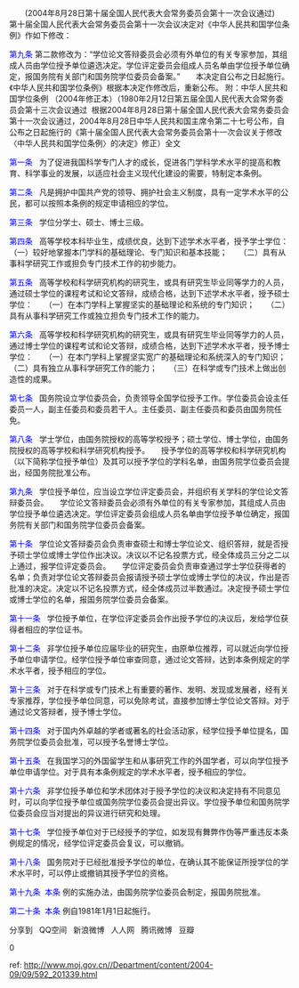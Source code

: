 
　　(2004年8月28日第十届全国人民代表大会常务委员会第十一次会议通过)　　第十届全国人民代表大会常务委员会第十一次会议决定对《中华人民共和国学位条例》作如下修改：　　

<a style="color:blue" name="第九条">第九条</a>  第二款修改为：“学位论文答辩委员会必须有外单位的有关专家参加，其组成人员由学位授予单位遴选决定。学位评定委员会组成人员名单由学位授予单位确定，报国务院有关部门和国务院学位委员会备案。”　　本决定自公布之日起施行。《中华人民共和国学位条例》根据本决定作修改后，重新公布。 附：中华人民共和国学位条例 （2004年修正本）（1980年2月12日第五届全国人民代表大会常务委员会第十三次会议通过  根据2004年8月28日第十届全国人民代表大会常务委员会第十一次会议通过，2004年8月28日中华人民共和国主席令第二十七号公布，自公布之日起施行的《第十届全国人民代表大会常务委员会第十一次会议关于修改〈中华人民共和国学位条例〉的决定》修正）全文　　

<a style="color:blue" name="第一条">第一条</a>    为了促进我国科学专门人才的成长，促进各门学科学术水平的提高和教育、科学事业的发展，以适应社会主义现代化建设的需要，特制定本条例。　　

<a style="color:blue" name="第二条">第二条</a>    凡是拥护中国共产党的领导、拥护社会主义制度，具有一定学术水平的公民，都可以按照本条例的规定申请相应的学位。　　

<a style="color:blue" name="第三条">第三条</a>    学位分学士、硕士、博士三级。　　

<a style="color:blue" name="第四条">第四条</a>    高等学校本科毕业生，成绩优良，达到下述学术水平者，授予学士学位：　　（一）较好地掌握本门学科的基础理论、专门知识和基本技能；　　（二）具有从事科学研究工作或担负专门技术工作的初步能力。　　

<a style="color:blue" name="第五条">第五条</a>    高等学校和科学研究机构的研究生，或具有研究生毕业同等学力的人员，通过硕士学位的课程考试和论文答辩，成绩合格，达到下述学术水平者，授予硕士学位：　　（一）在本门学科上掌握坚实的基础理论和系统的专门知识；　　（二）具有从事科学研究工作或独立担负专门技术工作的能力。　　

<a style="color:blue" name="第六条">第六条</a>    高等学校和科学研究机构的研究生，或具有研究生毕业同等学力的人员，通过博士学位的课程考试和论文答辩，成绩合格，达到下述学术水平者，授予博士学位：　　（一）在本门学科上掌握坚实宽广的基础理论和系统深入的专门知识；　　（二）具有独立从事科学研究工作的能力；　　（三）在科学或专门技术上做出创造性的成果。　　

<a style="color:blue" name="第七条">第七条</a>    国务院设立学位委员会，负责领导全国学位授予工作。学位委员会设主任委员一人，副主任委员和委员若干人。主任委员、副主任委员和委员由国务院任免。　　

<a style="color:blue" name="第八条">第八条</a>    学士学位，由国务院授权的高等学校授予；硕士学位、博士学位，由国务院授权的高等学校和科学研究机构授予。　　授予学位的高等学校和科学研究机构（以下简称学位授予单位）及其可以授予学位的学科名单，由国务院学位委员会提出，经国务院批准公布。　　

<a style="color:blue" name="第九条">第九条</a>    学位授予单位，应当设立学位评定委员会，并组织有关学科的学位论文答辩委员会。　　学位论文答辩委员会必须有外单位的有关专家参加，其组成人员由学位授予单位遴选决定。学位评定委员会组成人员名单由学位授予单位确定，报国务院有关部门和国务院学位委员会备案。　　

<a style="color:blue" name="第十条">第十条</a>    学位论文答辩委员会负责审查硕士和博士学位论文、组织答辩，就是否授予硕士学位或博士学位作出决议。决议以不记名投票方式，经全体成员三分之二以上通过，报学位评定委员会。　　学位评定委员会负责审查通过学士学位获得者的名单；负责对学位论文答辩委员会报请授予硕士学位或博士学位的决议，作出是否批准的决定。决定以不记名投票方式，经全体成员过半数通过。决定授予硕士学位或博士学位的名单，报国务院学位委员会备案。　　

<a style="color:blue" name="第十一条">第十一条</a>    学位授予单位，在学位评定委员会作出授予学位的决议后，发给学位获得者相应的学位证书。　　

<a style="color:blue" name="第十二条">第十二条</a>    非学位授予单位应届毕业的研究生，由原单位推荐，可以就近向学位授予单位申请学位。经学位授予单位审查同意，通过论文答辩，达到本条例规定的学术水平者，授予相应的学位。　　

<a style="color:blue" name="第十三条">第十三条</a>    对于在科学或专门技术上有重要的著作、发明、发现或发展者，经有关专家推荐，学位授予单位同意，可以免除考试，直接参加博士学位论文答辩。对于通过论文答辩者，授予博士学位。　　

<a style="color:blue" name="第十四条">第十四条</a>    对于国内外卓越的学者或著名的社会活动家，经学位授予单位提名，国务院学位委员会批准，可以授予名誉博士学位。　　

<a style="color:blue" name="第十五条">第十五条</a>    在我国学习的外国留学生和从事研究工作的外国学者，可以向学位授予单位申请学位。对于具有本条例规定的学术水平者，授予相应的学位。　　

<a style="color:blue" name="第十六条">第十六条</a>    非学位授予单位和学术团体对于授予学位的决议和决定持有不同意见时，可以向学位授予单位或国务院学位委员会提出异议。学位授予单位和国务院学位委员会应当对提出的异议进行研究和处理。　　

<a style="color:blue" name="第十七条">第十七条</a>    学位授予单位对于已经授予的学位，如发现有舞弊作伪等严重违反本条例规定的情况，经学位评定委员会复议，可以撤销。　　

<a style="color:blue" name="第十八条">第十八条</a>    国务院对于已经批准授予学位的单位，在确认其不能保证所授学位的学术水平时，可以停止或撤销其授予学位的资格。　　

<a style="color:blue" name="第十九条  本条">第十九条  本条</a>  例的实施办法，由国务院学位委员会制定，报国务院批准。　　

<a style="color:blue" name="第二十条  本条">第二十条  本条</a>  例自1981年1月1日起施行。 


分享到  
       QQ空间  
       新浪微博  
       人人网  
       腾讯微博  
       豆瓣  
       
0






 ref: <http://www.moj.gov.cn//Department/content/2004-09/09/592_201339.html>